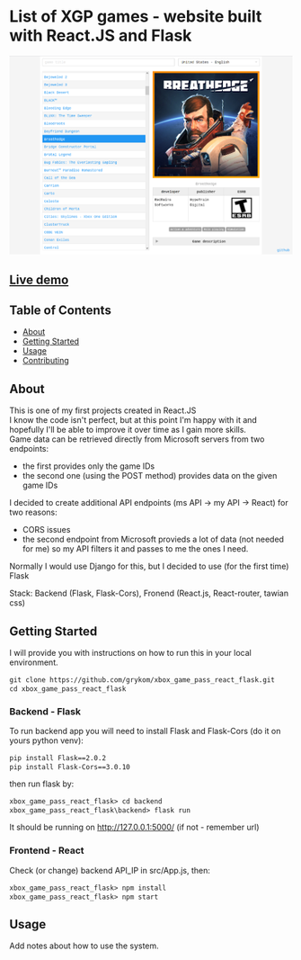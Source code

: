 # List of XGP games - website built with React.JS and Flask

![IMAGE_DESCRIPTION](demo_image.png)

## [Live demo](#about)

## Table of Contents

- [About](#about)
- [Getting Started](#getting_started)
- [Usage](#usage)
- [Contributing](../CONTRIBUTING.md)

## About <a name = "about"></a>

This is one of my first projects created in React.JS<br />
I know the code isn't perfect, but at this point I'm happy with it and hopefully I'll be able to improve it over time as I gain more skills. <br />
Game data can be retrieved directly from Microsoft servers from two endpoints:

- the first provides only the game IDs
- the second one (using the POST method) provides data on the given game IDs

I decided to create additional API endpoints (ms API -> my API -> React) for two reasons:

- CORS issues
- the second endpoint from Microsoft provieds a lot of data (not needed for me) so my API filters it and passes to me the ones I need.

Normally I would use Django for this, but I decided to use (for the first time) Flask

Stack: Backend (Flask, Flask-Cors), Fronend (React.js, React-router, tawian css)

## Getting Started <a name = "getting_started"></a>

I will provide you with instructions on how to run this in your local environment.

```
git clone https://github.com/grykom/xbox_game_pass_react_flask.git
cd xbox_game_pass_react_flask
```

### Backend - Flask

To run backend app you will need to install Flask and Flask-Cors (do it on yours python venv):

```
pip install Flask==2.0.2
pip install Flask-Cors==3.0.10
```

then run flask by:

```
xbox_game_pass_react_flask> cd backend
xbox_game_pass_react_flask\backend> flask run
```

It should be running on http://127.0.0.1:5000/ (if not - remember url)

### Frontend - React

Check (or change) backend API_IP in src/App.js, then:

```
xbox_game_pass_react_flask> npm install
xbox_game_pass_react_flask> npm start
```

## Usage <a name = "usage"></a>

Add notes about how to use the system.
